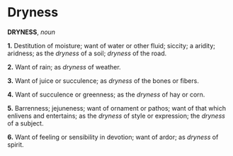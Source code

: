 # Dryness

**DRYNESS**, _noun_

**1.** Destitution of moisture; want of water or other fluid; siccity; a aridity; aridness; as the _dryness_ of a soil; _dryness_ of the road.

**2.** Want of rain; as _dryness_ of weather.

**3.** Want of juice or succulence; as _dryness_ of the bones or fibers.

**4.** Want of succulence or greenness; as the _dryness_ of hay or corn.

**5.** Barrenness; jejuneness; want of ornament or pathos; want of that which enlivens and entertains; as the _dryness_ of style or expression; the _dryness_ of a subject.

**6.** Want of feeling or sensibility in devotion; want of ardor; as _dryness_ of spirit.